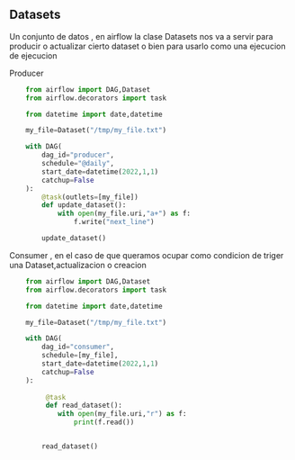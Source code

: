 ## Datasets

Un conjunto de datos , en airflow la clase Datasets nos va a servir para producir o actualizar cierto dataset o bien para usarlo como una ejecucion de ejecucion

Producer 

```Python
    from airflow import DAG,Dataset
    from airflow.decorators import task

    from datetime import date,datetime

    my_file=Dataset("/tmp/my_file.txt")

    with DAG(
        dag_id="producer",
        schedule="@daily",
        start_date=datetime(2022,1,1)
        catchup=False
    ):
        @task(outlets=[my_file])
        def update_dataset():
            with open(my_file.uri,"a+") as f:
                f.write("next_line")

        update_dataset()

```

Consumer , en el caso de que queramos ocupar como condicion de triger una Dataset,actualizacion o creacion

```python
    from airflow import DAG,Dataset
    from airflow.decorators import task

    from datetime import date,datetime

    my_file=Dataset("/tmp/my_file.txt")

    with DAG(
        dag_id="consumer",
        schedule=[my_file],
        start_date=datetime(2022,1,1)
        catchup=False
    ):
        
         @task
         def read_dataset():
            with open(my_file.uri,"r") as f:
                print(f.read())


        read_dataset()
```